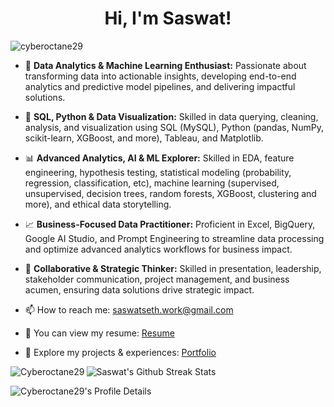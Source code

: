 <h1 align="center">Hi, I'm Saswat!</h1>

<p align="left"> 
  <img src="https://komarev.com/ghpvc/?username=cyberoctane29&label=Profile%20views&color=0e75b6&style=flat" alt="cyberoctane29" />
</p>

* 🌱 **Data Analytics & Machine Learning Enthusiast:** Passionate about transforming data into actionable insights, developing end-to-end analytics and predictive model pipelines, and delivering impactful solutions.

* 💾 **SQL, Python & Data Visualization:** Skilled in data querying, cleaning, analysis, and visualization using SQL (MySQL), Python (pandas, NumPy, scikit-learn, XGBoost, and more), Tableau, and Matplotlib.

* 📊 **Advanced Analytics, AI & ML Explorer:** Skilled in EDA, feature engineering, hypothesis testing, statistical modeling (probability, regression, classification, etc), machine learning (supervised, unsupervised, decision trees, random forests, XGBoost, clustering and more), and ethical data storytelling.

* 📈 **Business-Focused Data Practitioner:** Proficient in Excel, BigQuery, Google AI Studio, and Prompt Engineering to streamline data processing and optimize advanced analytics workflows for business impact.

* 🤝 **Collaborative & Strategic Thinker:** Skilled in presentation, leadership, stakeholder communication, project management, and business acumen, ensuring data solutions drive strategic impact.

* 📫 How to reach me: saswatseth.work@gmail.com

* 📄 You can view my resume: <a href="https://drive.google.com/file/d/1nO18u_I4j8ilJt_1CzRqzv9yjj5A2zXi/view" target="_blank" rel="noopener noreferrer">Resume</a>


* 💼 Explore my projects & experiences: <a href="https://saswatseth.netlify.app" target="_blank" rel="noopener noreferrer">Portfolio</a>

<p>
  <img align="left" src="https://github-readme-stats.vercel.app/api/top-langs?username=Cyberoctane29&show_icons=true&locale=en&layout=compact&langs_count=10&theme=dark" alt="Cyberoctane29" />
</p>

![Saswat's Github Streak Stats](https://github-readme-streak-stats.herokuapp.com/?user=Cyberoctane29&theme=dark)

<p>
  <img  src="http://github-profile-summary-cards.vercel.app/api/cards/profile-details?username=Cyberoctane29&theme=github_dark" alt="Cyberoctane29's Profile Details" style="max-width: 100%;">
</p>


